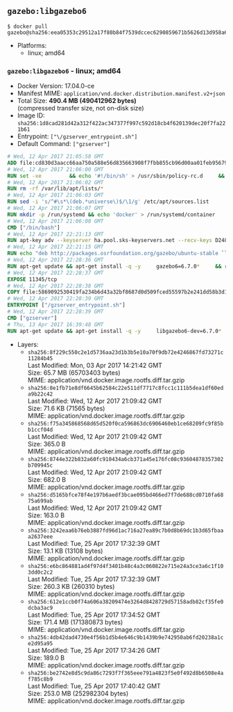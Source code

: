 ## `gazebo:libgazebo6`

```console
$ docker pull gazebo@sha256:eea05353c29512a17f80b84f7539dccec6290859671b5626d13d958a6f8ba9ac
```

-	Platforms:
	-	linux; amd64

### `gazebo:libgazebo6` - linux; amd64

-	Docker Version: 17.04.0-ce
-	Manifest MIME: `application/vnd.docker.distribution.manifest.v2+json`
-	Total Size: **490.4 MB (490412962 bytes)**  
	(compressed transfer size, not on-disk size)
-	Image ID: `sha256:1d8cad281d42a312f422ac347377f997c592d18cb4f620139dec20f7fa221b61`
-	Entrypoint: `["\/gzserver_entrypoint.sh"]`
-	Default Command: `["gzserver"]`

```dockerfile
# Wed, 12 Apr 2017 21:05:58 GMT
ADD file:cd830d3aacc66aa750a588e56d835663908f7fbb855cb96d00aa01feb9567948 in / 
# Wed, 12 Apr 2017 21:06:00 GMT
RUN set -xe 		&& echo '#!/bin/sh' > /usr/sbin/policy-rc.d 	&& echo 'exit 101' >> /usr/sbin/policy-rc.d 	&& chmod +x /usr/sbin/policy-rc.d 		&& dpkg-divert --local --rename --add /sbin/initctl 	&& cp -a /usr/sbin/policy-rc.d /sbin/initctl 	&& sed -i 's/^exit.*/exit 0/' /sbin/initctl 		&& echo 'force-unsafe-io' > /etc/dpkg/dpkg.cfg.d/docker-apt-speedup 		&& echo 'DPkg::Post-Invoke { "rm -f /var/cache/apt/archives/*.deb /var/cache/apt/archives/partial/*.deb /var/cache/apt/*.bin || true"; };' > /etc/apt/apt.conf.d/docker-clean 	&& echo 'APT::Update::Post-Invoke { "rm -f /var/cache/apt/archives/*.deb /var/cache/apt/archives/partial/*.deb /var/cache/apt/*.bin || true"; };' >> /etc/apt/apt.conf.d/docker-clean 	&& echo 'Dir::Cache::pkgcache ""; Dir::Cache::srcpkgcache "";' >> /etc/apt/apt.conf.d/docker-clean 		&& echo 'Acquire::Languages "none";' > /etc/apt/apt.conf.d/docker-no-languages 		&& echo 'Acquire::GzipIndexes "true"; Acquire::CompressionTypes::Order:: "gz";' > /etc/apt/apt.conf.d/docker-gzip-indexes 		&& echo 'Apt::AutoRemove::SuggestsImportant "false";' > /etc/apt/apt.conf.d/docker-autoremove-suggests
# Wed, 12 Apr 2017 21:06:02 GMT
RUN rm -rf /var/lib/apt/lists/*
# Wed, 12 Apr 2017 21:06:03 GMT
RUN sed -i 's/^#\s*\(deb.*universe\)$/\1/g' /etc/apt/sources.list
# Wed, 12 Apr 2017 21:06:07 GMT
RUN mkdir -p /run/systemd && echo 'docker' > /run/systemd/container
# Wed, 12 Apr 2017 21:06:08 GMT
CMD ["/bin/bash"]
# Wed, 12 Apr 2017 22:21:13 GMT
RUN apt-key adv --keyserver ha.pool.sks-keyservers.net --recv-keys D2486D2DD83DB69272AFE98867170598AF249743
# Wed, 12 Apr 2017 22:21:15 GMT
RUN echo "deb http://packages.osrfoundation.org/gazebo/ubuntu-stable `lsb_release -cs` main" > /etc/apt/sources.list.d/gazebo-latest.list
# Wed, 12 Apr 2017 22:28:36 GMT
RUN apt-get update && apt-get install -q -y     gazebo6=6.7.0*     && rm -rf /var/lib/apt/lists/*
# Wed, 12 Apr 2017 22:28:37 GMT
EXPOSE 11345/tcp
# Wed, 12 Apr 2017 22:28:38 GMT
COPY file:5869092530419fa234b6d43a32bf8687d0d509fced55597b2e241dd58b3d1335 in / 
# Wed, 12 Apr 2017 22:28:39 GMT
ENTRYPOINT ["/gzserver_entrypoint.sh"]
# Wed, 12 Apr 2017 22:28:39 GMT
CMD ["gzserver"]
# Thu, 13 Apr 2017 16:39:48 GMT
RUN apt-get update && apt-get install -q -y     libgazebo6-dev=6.7.0*     && rm -rf /var/lib/apt/lists/*
```

-	Layers:
	-	`sha256:8f229c550c2e1d5736aa23d1b3b5e10a70f9db72e4246867fd73271c11284b45`  
		Last Modified: Mon, 03 Apr 2017 14:21:42 GMT  
		Size: 65.7 MB (65703403 bytes)  
		MIME: application/vnd.docker.image.rootfs.diff.tar.gzip
	-	`sha256:8e1fb71e8df6645b62584c22e511df7717c8fcc1c111b5dea1df60eda9b22c42`  
		Last Modified: Wed, 12 Apr 2017 21:09:42 GMT  
		Size: 71.6 KB (71565 bytes)  
		MIME: application/vnd.docker.image.rootfs.diff.tar.gzip
	-	`sha256:f75a345868568d65d520f0ca596863dc6906460eb1ce68209fc9f85bb1ccf04d`  
		Last Modified: Wed, 12 Apr 2017 21:09:42 GMT  
		Size: 365.0 B  
		MIME: application/vnd.docker.image.rootfs.diff.tar.gzip
	-	`sha256:8744e322b832a60fc910434a6cb371a45e176fc08c93604878357302b709945c`  
		Last Modified: Wed, 12 Apr 2017 21:09:42 GMT  
		Size: 682.0 B  
		MIME: application/vnd.docker.image.rootfs.diff.tar.gzip
	-	`sha256:d5165bfce78f4e197b6aedf3bcae095bd466ed7f7de688cd0710fa6875a699ab`  
		Last Modified: Wed, 12 Apr 2017 21:09:42 GMT  
		Size: 163.0 B  
		MIME: application/vnd.docker.image.rootfs.diff.tar.gzip
	-	`sha256:3242eaa6b76eb3887fd96d1ac716a27ea89c7b0d8b69dc1b3d65fbaaa2637eee`  
		Last Modified: Tue, 25 Apr 2017 17:32:39 GMT  
		Size: 13.1 KB (13108 bytes)  
		MIME: application/vnd.docker.image.rootfs.diff.tar.gzip
	-	`sha256:e6bc864881ad4f97d4f3401b48c4a3c060822e715e24a3ce3a6c1f103dd0c2c2`  
		Last Modified: Tue, 25 Apr 2017 17:32:39 GMT  
		Size: 260.3 KB (260310 bytes)  
		MIME: application/vnd.docker.image.rootfs.diff.tar.gzip
	-	`sha256:612e1ccb0f74a606a38209474e3264d8428729d57158adb82cf35fe0dcba3ac9`  
		Last Modified: Tue, 25 Apr 2017 17:34:52 GMT  
		Size: 171.4 MB (171380873 bytes)  
		MIME: application/vnd.docker.image.rootfs.diff.tar.gzip
	-	`sha256:4db42dad4730e4f56b1d5b4e646c9b1439b9e742950ab6fd20238a1ce2d95a95`  
		Last Modified: Tue, 25 Apr 2017 17:34:26 GMT  
		Size: 189.0 B  
		MIME: application/vnd.docker.image.rootfs.diff.tar.gzip
	-	`sha256:be2742e8d5c9da86c7293f7f365eee791a4823f5e0f492d8b6508e4af785c8b9`  
		Last Modified: Tue, 25 Apr 2017 17:40:42 GMT  
		Size: 253.0 MB (252982304 bytes)  
		MIME: application/vnd.docker.image.rootfs.diff.tar.gzip
